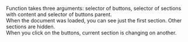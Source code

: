 
Function takes three arguments: selector of buttons, selector of sections with content and selector of buttons parent.<br> 
When the document was loaded, you can see just the first  section. Other sections are hidden.<br> 
When you click on the buttons, current section is changing on another.
